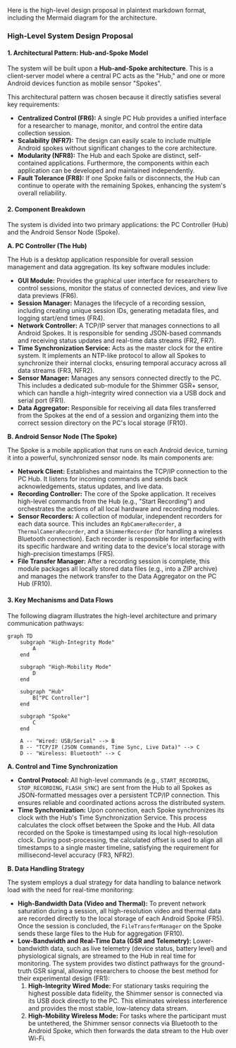 Here is the high-level design proposal in plaintext markdown format, including the Mermaid diagram for the architecture.

### High-Level System Design Proposal

#### 1\. Architectural Pattern: Hub-and-Spoke Model

The system will be built upon a **Hub-and-Spoke architecture**. This is a client-server model where a central PC acts as the "Hub," and one or more Android devices function as mobile sensor "Spokes".

This architectural pattern was chosen because it directly satisfies several key requirements:

  * **Centralized Control (FR6):** A single PC Hub provides a unified interface for a researcher to manage, monitor, and control the entire data collection session.
  * **Scalability (NFR7):** The design can easily scale to include multiple Android spokes without significant changes to the core architecture.
  * **Modularity (NFR8):** The Hub and each Spoke are distinct, self-contained applications. Furthermore, the components within each application can be developed and maintained independently.
  * **Fault Tolerance (FR8):** If one Spoke fails or disconnects, the Hub can continue to operate with the remaining Spokes, enhancing the system's overall reliability.

#### 2\. Component Breakdown

The system is divided into two primary applications: the PC Controller (Hub) and the Android Sensor Node (Spoke).

**A. PC Controller (The Hub)**

The Hub is a desktop application responsible for overall session management and data aggregation. Its key software modules include:

  * **GUI Module:** Provides the graphical user interface for researchers to control sessions, monitor the status of connected devices, and view live data previews (FR6).
  * **Session Manager:** Manages the lifecycle of a recording session, including creating unique session IDs, generating metadata files, and logging start/end times (FR4).
  * **Network Controller:** A TCP/IP server that manages connections to all Android Spokes. It is responsible for sending JSON-based commands and receiving status updates and real-time data streams (FR2, FR7).
  * **Time Synchronization Service:** Acts as the master clock for the entire system. It implements an NTP-like protocol to allow all Spokes to synchronize their internal clocks, ensuring temporal accuracy across all data streams (FR3, NFR2).
  * **Sensor Manager:** Manages any sensors connected directly to the PC. This includes a dedicated sub-module for the Shimmer GSR+ sensor, which can handle a high-integrity wired connection via a USB dock and serial port (FR1).
  * **Data Aggregator:** Responsible for receiving all data files transferred from the Spokes at the end of a session and organizing them into the correct session directory on the PC's local storage (FR10).

**B. Android Sensor Node (The Spoke)**

The Spoke is a mobile application that runs on each Android device, turning it into a powerful, synchronized sensor node. Its main components are:

  * **Network Client:** Establishes and maintains the TCP/IP connection to the PC Hub. It listens for incoming commands and sends back acknowledgements, status updates, and live data.
  * **Recording Controller:** The core of the Spoke application. It receives high-level commands from the Hub (e.g., "Start Recording") and orchestrates the actions of all local hardware and recording modules.
  * **Sensor Recorders:** A collection of modular, independent recorders for each data source. This includes an `RgbCameraRecorder`, a `ThermalCameraRecorder`, and a `ShimmerRecorder` (for handling a wireless Bluetooth connection). Each recorder is responsible for interfacing with its specific hardware and writing data to the device's local storage with high-precision timestamps (FR5).
  * **File Transfer Manager:** After a recording session is complete, this module packages all locally stored data files (e.g., into a ZIP archive) and manages the network transfer to the Data Aggregator on the PC Hub (FR10).

#### 3\. Key Mechanisms and Data Flows

The following diagram illustrates the high-level architecture and primary communication pathways:

```mermaid
graph TD
    subgraph "High-Integrity Mode"
        A
    end

    subgraph "High-Mobility Mode"
        D
    end

    subgraph "Hub"
        B["PC Controller"]
    end

    subgraph "Spoke"
        C
    end

    A -- "Wired: USB/Serial" --> B
    B -- "TCP/IP (JSON Commands, Time Sync, Live Data)" --> C
    D -- "Wireless: Bluetooth" --> C
```

**A. Control and Time Synchronization**

  * **Control Protocol:** All high-level commands (e.g., `START_RECORDING`, `STOP_RECORDING`, `FLASH_SYNC`) are sent from the Hub to all Spokes as JSON-formatted messages over a persistent TCP/IP connection. This ensures reliable and coordinated actions across the distributed system.
  * **Time Synchronization:** Upon connection, each Spoke synchronizes its clock with the Hub's Time Synchronization Service. This process calculates the clock offset between the Spoke and the Hub. All data recorded on the Spoke is timestamped using its local high-resolution clock. During post-processing, the calculated offset is used to align all timestamps to a single master timeline, satisfying the requirement for millisecond-level accuracy (FR3, NFR2).

**B. Data Handling Strategy**

The system employs a dual strategy for data handling to balance network load with the need for real-time monitoring:

  * **High-Bandwidth Data (Video and Thermal):** To prevent network saturation during a session, all high-resolution video and thermal data are recorded directly to the local storage of each Android Spoke (FR5). Once the session is concluded, the `FileTransferManager` on the Spoke sends these large files to the Hub for aggregation (FR10).
  * **Low-Bandwidth and Real-Time Data (GSR and Telemetry):** Lower-bandwidth data, such as live telemetry (device status, battery level) and physiological signals, are streamed to the Hub in real time for monitoring. The system provides two distinct pathways for the ground-truth GSR signal, allowing researchers to choose the best method for their experimental design (FR1):
    1.  **High-Integrity Wired Mode:** For stationary tasks requiring the highest possible data fidelity, the Shimmer sensor is connected via its USB dock directly to the PC. This eliminates wireless interference and provides the most stable, low-latency data stream.
    2.  **High-Mobility Wireless Mode:** For tasks where the participant must be untethered, the Shimmer sensor connects via Bluetooth to the Android Spoke, which then forwards the data stream to the Hub over Wi-Fi.